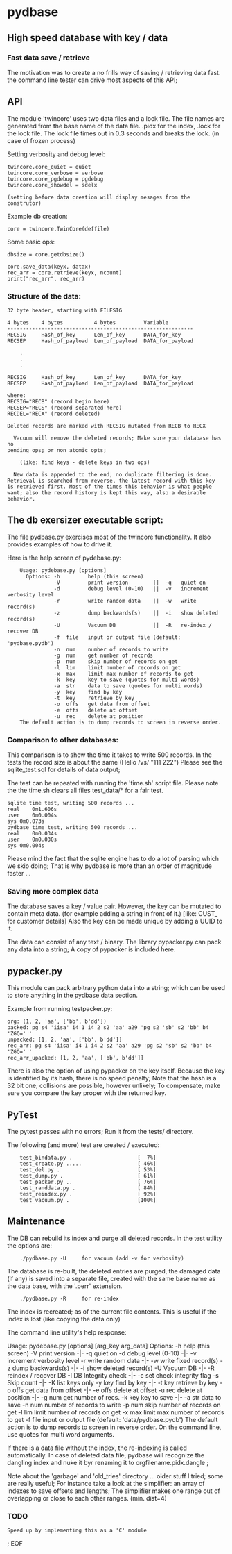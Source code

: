 # pydbase

## High speed database with key / data

### Fast data save / retrieve

  The motivation was to create a no frills way of saving / retrieving data fast.
  the command line tester can drive most aspects of this API;

## API

  The module 'twincore' uses two data files and a lock file. The file names are generated
from the base name of the data file. .pidx for the index, .lock for the lock file.
The lock file times out in 0.3 seconds and breaks the lock. (in case of frozen process)

Setting verbosity and debug level:

    twincore.core_quiet = quiet
    twincore.core_verbose = verbose
    twincore.core_pgdebug = pgdebug
    twincore.core_showdel = sdelx

    (setting before data creation will display mesages from the construtor)

Example db creation:

    core = twincore.TwinCore(deffile)

Some basic ops:

    dbsize = core.getdbsize()

    core.save_data(keyx, datax)
    rec_arr = core.retrieve(keyx, ncount)
    print("rec_arr", rec_arr)

### Structure of the data:

    32 byte header, starting with FILESIG

    4 bytes    4 bytes          4 bytes         Variable
    ------------------------------------------------------------
    RECSIG     Hash_of_key      Len_of_key      DATA_for_key
    RECSEP     Hash_of_payload  Len_of_payload  DATA_for_payload

        .
        .
        .

    RECSIG     Hash_of_key      Len_of_key      DATA_for_key
    RECSEP     Hash_of_payload  Len_of_payload  DATA_for_payload

    where:
    RECSIG="RECB" (record begin here)
    RECSEP="RECS" (record separated here)
    RECDEL="RECX" (record deleted)

    Deleted records are marked with RECSIG mutated from RECB to RECX

      Vacuum will remove the deleted records; Make sure your database has no
    pending ops; or non atomic opts;

        (like: find keys - delete keys in two ops)

      New data is appended to the end, no duplicate filtering is done.
    Retrieval is searched from reverse, the latest record with this key
    is retrieved first. Most of the times this behavior is what people
    want; also the record history is kept this way, also a desirable
    behavior.

## The db exersizer executable script:

The file pydbase.py exercises most of the twincore functionality. It also
provides examples of how to drive it.

Here is the help screen of pydebase.py:

        Usage: pydebase.py [options]
          Options: -h         help (this screen)
                   -V         print version        ||  -q   quiet on
                   -d         debug level (0-10)   ||  -v   increment verbosity level
                   -r         write random data    ||  -w   write record(s)
                   -z         dump backwards(s)    ||  -i   show deleted record(s)
                   -U         Vacuum DB            ||  -R   re-index / recover DB
                   -f  file   input or output file (default: 'pydbase.pydb')
                   -n  num    number of records to write
                   -g  num    get number of records
                   -p  num    skip number of records on get
                   -l  lim    limit number of records on get
                   -x  max    limit max number of records to get
                   -k  key    key to save (quotes for multi words)
                   -a  str    data to save (quotes for multi words)
                   -y  key    find by key
                   -t  key    retrieve by key
                   -o  offs   get data from offset
                   -e  offs   delete at offset
                   -u  rec    delete at position
        The default action is to dump records to screen in reverse order.

### Comparison to other databases:

 This comparison is to show the time it takes to write 500 records.
In the tests the record size is about the same (Hello /vs/ "111 222")
Please see the sqlite_test.sql for details of data output;

The test can be repeated with running the 'time.sh' script file.
Please note the the time.sh clears all files test_data/* for a fair test.

    sqlite time test, writing 500 records ...
    real	0m1.606s
    user	0m0.004s
    sys	0m0.073s
    pydbase time test, writing 500 records ...
    real	0m0.034s
    user	0m0.030s
    sys	0m0.004s

  Please mind the fact that the sqlite engine has to do a lot of parsing which we
skip doing; That is why pydbase is more than an order of magnitude faster ...

### Saving more complex data

  The database saves a key / value pair. However, the key can be mutated to contain
meta data. (for example adding a string in front of it.) [like: CUST_  for customer details]
Also the key can be made unique by adding a UUID to it.

  The data can consist of any text / binary. The library pypacker.py can pack any data
into a string; A copy of pypacker is included here.

## pypacker.py

 This module can pack arbitrary python data into a string; which can be used to store
anything in the pydbase data section.

Example from running testpacker.py:

    org: (1, 2, 'aa', ['bb', b'dd'])
    packed: pg s4 'iisa' i4 1 i4 2 s2 'aa' a29 'pg s2 'sb' s2 'bb' b4 'ZGQ=' '
    unpacked: [1, 2, 'aa', ['bb', b'dd']]
    rec_arr: pg s4 'iisa' i4 1 i4 2 s2 'aa' a29 'pg s2 'sb' s2 'bb' b4 'ZGQ=' '
    rec_arr_upacked: [1, 2, 'aa', ['bb', b'dd']]

  There is also the option of using pypacker on the key itself. Because the key
is identified by its hash, there is no speed penalty; Note that the hash is a 32 bit
one; collisions are possible, however unlikely; To compensate, make sure you compare the
key proper with the returned key.

## PyTest

 The pytest passes with no errors; Run it from the tests/ directory.

 The following (and more) test are created / executed:

        test_bindata.py .                     [  7%]
        test_create.py .....                  [ 46%]
        test_del.py .                         [ 53%]
        test_dump.py .                        [ 61%]
        test_packer.py ..                     [ 76%]
        test_randdata.py .                    [ 84%]
        test_reindex.py .                     [ 92%]
        test_vacuum.py .                      [100%]

## Maintenance

  The DB can rebuild its index and purge all deleted records. In the test utility
the options are:

        ./pydbase.py -U     for vacuum (add -v for verbosity)

  The database is re-built, the deleted entries are purged, the damaged data (if any)
  is saved into a separate file, created with the same base name as the data base,
  with the '.perr' extension.

        ./pydbase.py -R     for re-index

  The index is recreated; as of the current file contents. This is useful if
the index is lost (like copying the data only)

 The command line utility's help response:

Usage: pydebase.py [options] [arg_key arg_data]
 Options: -h         help (this screen)
          -V         print version        -|-  -q   quiet on
          -d         debug level (0-10)   -|-  -v   increment verbosity level
          -r         write random data    -|-  -w   write fixed record(s)
          -z         dump backwards(s)    -|-  -i   show deleted record(s)
          -U         Vacuum DB            -|-  -R   reindex / recover DB
          -I         DB Integrity check   -|-  -c   set check integrity flag
          -s         Skip count           -|-  -K   list keys only
          -y  key    find by key          -|-  -t  key    retrieve by key
          -o  offs   get data from offset -|-  -e  offs   delete at offset
          -u  rec    delete at position   -|-  -g  num    get number of recs.
          -k  key    key to save          -|-  -a  str    data to save
          -n  num    number of records to write
          -p  num    skip number of records on get
          -l  lim    limit number of records on get
          -x  max    limit max number of records to get
          -f  file   input or output file (default: 'data/pydbase.pydb')
The default action is to dump records to screen in reverse order.
On the command line, use quotes for multi word arguments.

  If there is a data file without the index, the re-indexing is called automatically.
  In case of deleted data file, pydbase will recognize the dangling index and nuke it
  byr renaming it to orgfilename.pidx.dangle ;

  Note about the 'garbage' and 'old_tries' directory ... older stuff I tried;
 some are really useful; For instance take a look at the simplifier: an array of
indexes to save offsets and lengths; The simplifier makes one range out of overlapping
or close to each other ranges. (min. dist=4)

### TODO

    Speed up by implementing this as a 'C' module

; EOF
